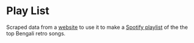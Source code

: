# Play List
<p> Scraped data from a <a href='https://gaana.com/playlist/gaana-dj-bengali-retro-top-50'>website</a> to use it to make a <a href="https://open.spotify.com/playlist/5t79AgOnmOa8bCOENLRgQ4?si=efdc1d6a41684dfd">Spotify playlist</a> of the the top Bengali retro songs.
  </p>
